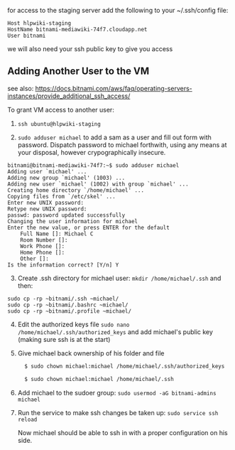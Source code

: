 for access to the staging server add the following to your ~/.ssh/config file:

```
Host hlpwiki-staging
HostName bitnami-mediawiki-74f7.cloudapp.net
User bitnami
```

we will also need your ssh public key to give you access


## Adding Another User to the VM

see also: https://docs.bitnami.com/aws/faq/operating-servers-instances/provide_additional_ssh_access/

To grant VM access to another user:

1. `ssh ubuntu@hlpwiki-staging`

2. `sudo adduser michael` to add a sam as a user and fill out form with password. Dispatch password to michael forthwith, using any means at your disposal, however crypographically insecure.

```
bitnami@bitnami-mediawiki-74f7:~$ sudo adduser michael
Adding user `michael' ...
Adding new group `michael' (1003) ...
Adding new user `michael' (1002) with group `michael' ...
Creating home directory `/home/michael' ...
Copying files from `/etc/skel' ...
Enter new UNIX password: 
Retype new UNIX password: 
passwd: password updated successfully
Changing the user information for michael
Enter the new value, or press ENTER for the default
	Full Name []: Michael C
	Room Number []: 
	Work Phone []: 
	Home Phone []: 
	Other []: 
Is the information correct? [Y/n] Y
```

3. Create .ssh directory for michael user: `mkdir /home/michael/.ssh` and then:

```
sudo cp -rp ~bitnami/.ssh ~michael/
sudo cp -rp ~bitnami/.bashrc ~michael/
sudo cp -rp ~bitnami/.profile ~michael/
```

4. Edit the authorized keys file `sudo nano /home/michael/.ssh/authorized_keys` and add michael's public key (making sure ssh is at the start)
5. Give michael back ownership of his folder and file

   ```sh
     $ sudo chown michael:michael /home/michael/.ssh/authorized_keys

     $ sudo chown michael:michael /home/michael/.ssh
   ```

7. Add michael to the sudoer group: `sudo usermod -aG bitnami-admins michael`
8. Run the service to make ssh changes be taken up: `sudo service ssh reload`


    Now michael should be able to ssh in with a proper configuration on his side.
